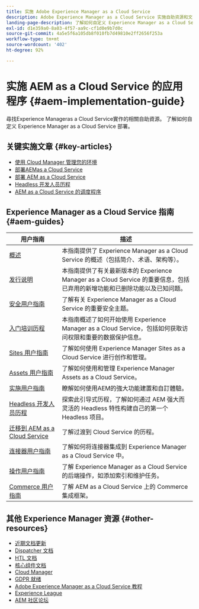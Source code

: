 ```yaml
---
title: 实施 Adobe Experience Manager as a Cloud Service
description: Adobe Experience Manager as a Cloud Service 实施自助资源和文档链接
landing-page-description: 了解如何自定义 Experience Manager as a Cloud Service 部署。
exl-id: d1e359a0-8a03-4f57-aa9c-cf1d0e9b7d0c
source-git-commit: 4a5e5f6a105db8f010fb7d49810e2ff2656f253a
workflow-type: tm+mt
source-wordcount: '402'
ht-degree: 92%

---
```


# 实施 AEM as a Cloud Service 的应用程序 {#aem-implementation-guide}

尋找Experience Manageras a Cloud Service實作的相關自助資源。 了解如何自定义 Experience Manager as a Cloud Service 部署。

## 关键实施文章 {#key-articles}

* [使用 Cloud Manager 管理您的环境](cloud-manager/manage-environments.md)
* [部署AEMas a Cloud Service](deploying/overview.md)
* [部署 AEM as a Cloud Service](developing/introduction/development-guidelines.md)
* [Headless 开发人员历程](/help/journey-headless/developer/overview.md)
* [AEM as a Cloud Service 的调度程序](dispatcher/overview.md)

## Experience Manager as a Cloud Service 指南 {#aem-guides}

| 用户指南 | 描述 |
|---|---|
| [概述](/help/overview/home.md) | 本指南提供了 Experience Manager as a Cloud Service 的概述（包括简介、术语、架构等）。 |
| [发行说明](/help/release-notes/home.md) | 本指南提供了有关最新版本的 Experience Manager as a Cloud Service 的重要信息，包括已弃用的新增功能和已删除功能以及已知问题。 |
| [安全用户指南](/help/security/home.md) | 了解有关 Experience Manager as a Cloud Service 的重要安全主题。 |
| [入门培训历程](/help/journey-onboarding/overview.md) | 本指南概述了如何开始使用 Experience Manager as a Cloud Service，包括如何获取访问权限和重要的数据保护信息。 |
| [Sites 用户指南](/help/sites-cloud/home.md) | 了解如何使用 Experience Manager Sites as a Cloud Service 进行创作和管理。 |
| [Assets 用户指南](/help/assets/home.md) | 了解如何使用和管理 Experience Manager Assets as a Cloud Service。 |
| [实施用户指南](/help/implementing/home.md) | 瞭解如何使用AEM的強大功能建置和自訂體驗。 |
| [Headless 开发人员历程](/help/journey-headless/developer/overview.md) | 探索此引导式历程，了解如何通过 AEM 强大而灵活的 Headless 特性构建自己的第一个 Headless 项目。 |
| [迁移到 AEM as a Cloud Service](/help/journey-migration/getting-started.md) | 了解过渡到 Cloud Service 的历程。 |
| [连接器用户指南](/help/connectors/home.md) | 了解如何将连接器集成到 Experience Manager as a Cloud Service 中。 |
| [操作用户指南](/help/operations/home.md) | 了解 Experience Manager as a Cloud Service 的后端操作，如添加索引和维护任务。 |
| [Commerce 用户指南](/help/commerce-cloud/home.md) | 了解 AEM as a Cloud Service 上的 Commerce 集成框架。 |

## 其他 Experience Manager 资源 {#other-resources}

* [近期文档更新](https://helpx.adobe.com/cn/experience-manager/documentation-updates.html#AEMasaCloudService)
* [Dispatcher 文档](/help/implementing/dispatcher/overview.md)
* [HTL 文档](https://experienceleague.adobe.com/docs/experience-manager-htl/using/overview.html?lang=zh-Hans)
* [核心组件文档](https://experienceleague.adobe.com/docs/experience-manager-core-components/using/introduction.html?lang=zh-Hans)
* [Cloud Manager](/help/onboarding/cloud-manager-introduction.md)
* [GDPR 就绪](/help/compliance/data-privacy-and-protection-readiness/aem-readiness.md)
* [Adobe Experience Manager as a Cloud Service 教程](https://experienceleague.adobe.com/docs/experience-manager-learn/cloud-service/overview.html?lang=zh-Hans)
* [Experience League](https://guided.adobe.com/?promoid=K42KVXHD&amp;mv=other#solutions/experience-manager)
* [AEM 社区论坛](https://forums.adobe.com/community/experience-cloud/marketing-cloud/experience-manager)
